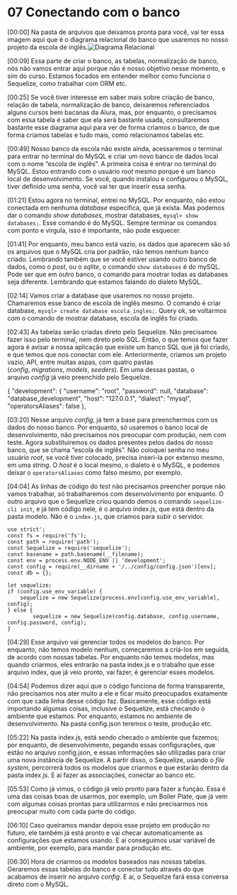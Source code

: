 # 07 Conectando com o banco



[00:00] Na pasta de arquivos que deixamos pronta para você, vai ter essa imagem aqui que é o diagrama relacional do banco que usaremos no nosso projeto da escola de inglês.![Diagrama Relacional](./Diagrama%20Relacional%20-%20escola%20de%20ingl%C3%AAs.jpg)



[00:09] Essa parte de criar o banco, as tabelas, normalização de banco, nós não vamos entrar aqui porque não é nosso objetivo nesse momento, e sim do curso. Estamos focados em entender melhor como funciona o Sequelize, como trabalhar com ORM etc.

[00:25] Se você tiver interesse em saber mais sobre criação de banco, relação de tabela, normalização de banco, deixaremos referenciados alguns cursos bem bacanas da Alura, mas, por enquanto, o precisamos com essa tabela é saber que ela será bastante usada, consultaremos bastante esse diagrama aqui para ver de forma criamos o banco, de que forma criamos tabelas e tudo mais, como relacionamos tabelas etc.

[00:49] Nosso banco da escola não existe ainda, acessaremos o terminal para entrar no terminal do MySQL e criar um novo banco de dados local com o nome “escola de inglês”. A primeira coisa é entrar no terminal do MySQL. Estou entrando com o usuário *root* mesmo porque é um banco local de desenvolvimento. Se você, quando instalou e configurou o MySQL, tiver definido uma senha, você vai ter que inserir essa senha.

[01:21] Estou agora no terminal, entrei no MySQL. Por enquanto, não estou conectada em nenhuma *database* específica, que já exista. Mas podemos dar o comando *show databases*, mostrar databases, `mysql> show databases;`. Esse comando é do MySQL. Sempre terminar os comandos com ponto e vírgula, isso é importante, não pode esquecer.

[01:41] Por enquanto, meu banco está vazio, os dados que aparecem são só os arquivos que o MySQL cria por padrão, não temos nenhum banco criado. Lembrando também que se você estiver usando outro banco de dados, como o *post*, ou o *sqlite*, o comando `show databases` é do mySQL. Pode ser que em outro banco, o comando para mostrar todas as databases seja diferente. Lembrando que estamos falando do dialeto MySQL.

[02:14] Vamos criar a database que usaremos no nosso projeto. Chamaremos esse banco de escola de inglês mesmo. O comando é criar database, `mysql> create database escola_ingles;`. Query ok, se voltarmos com o comando de mostrar database, escola de inglês foi criado.

[02:43] As tabelas serão criadas direto pelo Sequelize. Não precisamos fazer isso pelo terminal, nem direto pelo SQL. Então, o que temos que fazer agora é avisar a nossa aplicação que existe um banco SQL que já foi criado, e que temos que nos conectar com ele. Anteriormente, criamos um projeto vazio, API, entre muitas aspas, com quatro pastas (*config*, *migrations*, *models*, *seeders*). Em uma dessas pastas, o arquivo *config* já veio preenchido pelo Sequelize.

{ "development": { "username": "root", "password": null, "database": "database_development", "host": "127.0.0.1", "dialect": "mysql", "operatorsAliases": false },

[03:20] Nesse arquivo *config*, já tem a base para preenchermos com os dados do nosso banco. Por enquanto, só usaremos o banco local de desenvolvimento, não precisamos nos preocupar com produção, nem com teste. Agora substituiremos os dados presentes pelos dados do nosso banco, que se chama “escola de inglês”. Não coloquei senha no meu usuário *root*, se você tiver colocado, precisa inseri-la por extenso mesmo, em uma *string*. O *host* é o local mesmo, o dialeto é o MySQL, e podemos deixar o `operatorsAliases` como falso mesmo, por exemplo.

[04:04] As linhas de código do *test* não precisamos preencher porque não vamos trabalhar, só trabalharemos com desenvolvimento por enquanto. O outro arquivo que o Sequelize criou quando demos o comando `sequelize-cli init`, e já tem código nele, é o arquivo index.js, que está dentro da pasta modelo. Não é o `index.js`, que criamos para subir o servidor.

```
use strict';
const fs = require('fs');
const path = require('path');
const Sequelize = require('sequelize');
const basename = path.basename(__filename);
const env = process.env.NODE_ENV || 'development';
const config = require(__dirname + '/../config/config.json')[env];
const db = {};

let sequelize;
if (config.use_env_variable) {  
    sequelize = new Sequelize(process.env[config.use_env_variable], config);
} else {  
        sequelize = new Sequelize(config.database, config.username, config.password, config);
}
```

[04:29] Esse arquivo vai gerenciar todos os modelos do banco. Por enquanto, não temos modelo nenhum, começaremos a criá-los em seguida, de acordo com nossas tabelas. Por enquanto não temos modelos, mas quando criarmos, eles entrarão na pasta index.js e o trabalho que esse arquivo index, que já veio pronto, vai fazer, é gerenciar esses modelos.

[04:54] Podemos dizer aqui que o código funciona de forma transparente, não precisamos nos ater muito a ele e ficar muito preocupados exatamente com que cada linha desse código faz. Basicamente, esse código está importando algumas coisas, inclusive o Sequelize, está checando o ambiente que estamos. Por enquanto, estamos no ambiente de desenvolvimento. Na pasta config.json teremos o teste, produção etc.

[05:22] Na pasta index.js, está sendo checado o ambiente que fazemos; por enquanto, de desenvolvimento, pegando essas configurações, que estão no arquivo config.json, e essas informações são utilizadas para criar uma nova instância de Sequelize. A partir disso, o Sequelize, usando o *file system*, percorrerá todos os modelos que criarmos e que estarão dentro da pasta index.js. E aí fazer as associações, conectar ao banco etc.

[05:53] Como já vimos, o código já veio pronto para fazer a função. Essa é uma das coisas boas de usarmos, por exemplo, um Boiler Plate, que já vem com algumas coisas prontas para utilizarmos e não precisarmos nos preocupar muito com cada parte do código.

[06:10] Caso queiramos mandar depois esse projeto em produção no futuro, ele também já está pronto e vai checar automaticamente as configurações que estamos usando. E aí conseguimos usar variável de ambiente, por exemplo, para mandar para produção etc.

[06:30] Hora de criarmos os modelos baseados nas nossas tabelas. Geraremos essas tabelas do banco e conectar tudo através do que acabamos de inserir no arquivo *config*. E aí, o Sequelize fará essa conversa direto com o MySQL.
